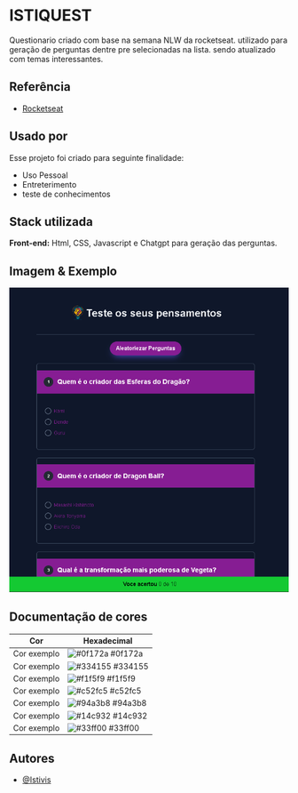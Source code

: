 
# ISTIQUEST

Questionario criado com base na semana NLW da rocketseat.
utilizado para geração de perguntas dentre pre selecionadas na lista.
sendo atualizado com temas interessantes.


## Referência

 - [Rocketseat](https://www.rocketseat.com.br/?utm_source=google&utm_medium=cpc&utm_campaign=lead&utm_term=perpetuo&utm_content=institucional-lead-home-texto-lead-brandkws-none-none-institucional-none-none-br-google)


## Usado por

Esse projeto foi criado para seguinte finalidade:

- Uso Pessoal
- Entreterimento
- teste de conhecimentos


## Stack utilizada

**Front-end:** Html, CSS, Javascript e Chatgpt para geração das perguntas.

## Imagem & Exemplo

<img src="/imagemprojeto.png">


## Documentação de cores

| Cor               | Hexadecimal                                                |
| ----------------- | ---------------------------------------------------------------- |
| Cor exemplo       | ![#0f172a](https://via.placeholder.com/10/0f172a?text=+) #0f172a |
| Cor exemplo       | ![#334155](https://via.placeholder.com/10/334155?text=+) #334155 |
| Cor exemplo       | ![#f1f5f9](https://via.placeholder.com/10/f1f5f9?text=+) #f1f5f9 |
| Cor exemplo       | ![#c52fc5](https://via.placeholder.com/10/c52fc5?text=+) #c52fc5 |
| Cor exemplo       | ![#94a3b8](https://via.placeholder.com/10/94a3b8?text=+) #94a3b8 |
| Cor exemplo       | ![#14c932](https://via.placeholder.com/10/14c93?text=+) #14c932 |
| Cor exemplo       | ![#33ff00](https://via.placeholder.com/10/33ff00?text=+) #33ff00 |

## Autores

- [@Istivis](https://github.com/Istivis)


